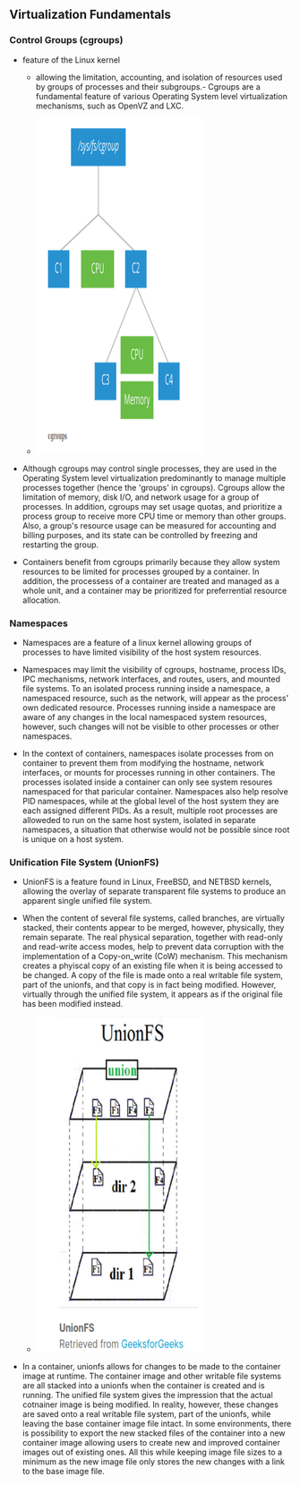 ## Virtualization Fundamentals 

### Control Groups (cgroups)
- feature of the Linux kernel 
	- allowing the limitation, accounting, and isolation of resources used by groups of processes and their subgroups.- Cgroups are a fundamental feature of various Operating System level virtualization mechanisms, such as OpenVZ and LXC. 

	- <img src="https://github.com/samduk/cka-dream/blob/master/images/cgroup.png" width="300" height="600"> 

- Although cgroups may control single processes, they are used in the Operating System level virtualization predominantly to manage multiple processes together (hence the 'groups' in cgroups). Cgroups allow the limitation of memory, disk I/O, and network usage for a group of processes. In addition, cgroups may set usage quotas, and prioritize a process group to receive more CPU time or memory than other groups. Also, a group's resource usage can be measured for accounting and billing purposes, and its state can be controlled by freezing and restarting the group. 

- Containers benefit from cgroups primarily because they allow system resources to be limited for processes grouped by a container. In addition, the processess of a container are treated and managed as a whole unit, and a container may be prioritized for preferrential resource allocation. 

### Namespaces 

- Namespaces are a feature of a linux kernel allowing groups of processes to have limited visibility of the host system resources. 

- Namespaces may limit the visibility of cgroups, hostname, process IDs, IPC mechanisms, network interfaces, and routes, users, and mounted file systems. To an isolated process running inside a namespace, a namespaced resource, such as the network, will appear as the process' own dedicated resource. Processes running inside a namespace are aware of any changes in the local namespaced system resources, however, such changes will not be visible to other processes or other namespaces. 

- In the context of containers, namespaces isolate processes from on container to prevent them from modifying the hostname, network interfaces, or mounts for processes running in other containers. The processes isolated inside a container can only see system resoures namespaced for that paricular container. Namespaces also help resolve PID namespaces, while at the global level of the host system they are each assigned different PIDs. As a result, multiple root processes are alloweded to run on the same host system, isolated in separate namespaces, a situation that otherwise would not be possible since root is unique on a host system.

### Unification File System (UnionFS)
- UnionFS is a feature found in Linux, FreeBSD, and NETBSD kernels, allowing the overlay of separate transparent file systems to produce an apparent single unified file system. 

- When the content of several file systems, called branches, are virtually stacked, their contents appear to be merged, however, physically, they remain separate. The real physical separation, together with read-only and read-write access modes, help to prevent data corruption with the implementation of a Copy-on_write (CoW) mechanism. This mechanism creates a phyiscal copy of an existing file when it is being accessed to be changed. A copy of the file is made onto a real writable file system, part of the unionfs, and that copy is in fact being modified. However, virtually through the unified file system, it appears as if the original file has been modified instead. 

	- <img src="https://github.com/samduk/cka-dream/blob/master/images/unionfs.png" width="300" height="600">

- In a container, unionfs allows for changes to be made to the container image at runtime. The container image and other writable file systems are all stacked into a unionfs when the container is created and is running. The unified file system gives the impression that the actual cotnainer image is being modified. In reality, however, these changes are saved onto a real writable file system, part of the unionfs, while leaving the base container image file intact. In some environments, there is possibility to export the new stacked files of the container into a new container image allowing users to create new and improved container images out of existing ones. All this while keeping image file sizes to a minimum as the new image file only stores the new changes with a link to the base image file. 
